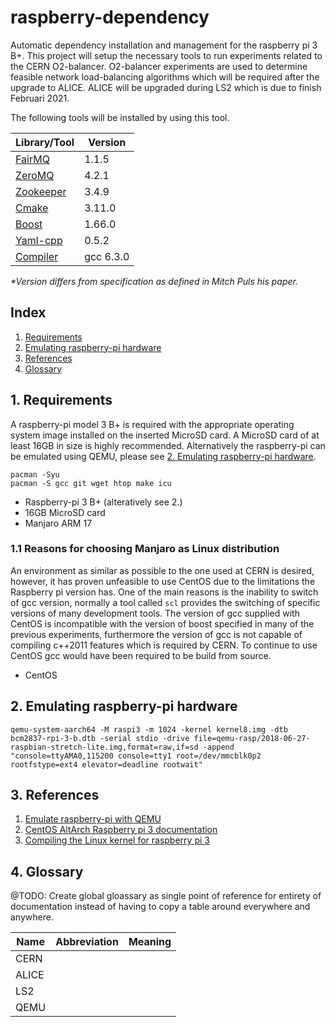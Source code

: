 # raspberry-dependency
Automatic dependency installation and management for the raspberry pi 3 B+. This project will setup the necessary tools to run experiments related to the CERN O2-balancer. O2-balancer experiments are used to determine feasible network load-balancing algorithms which will be required after the upgrade to ALICE. ALICE will be upgraded during LS2 which is due to finish Februari 2021.

The following tools will be installed by using this tool.
  
| Library/Tool                                            | Version    |
|---------------------------------------------------------|------------|
| [FairMQ](https://github.com/FairRootGroup/FairMQ)       | 1.1.5      |
| [ZeroMQ](https://github.com/zeromq/libzmq)              | 4.2.1      |
| [Zookeeper](https://zookeeper.apache.org/)              | 3.4.9      |
| [Cmake](https://github.com/Kitware/CMake)               | 3.11.0     |
| [Boost](https://www.boost.org/)                         | 1.66.0     |
| [Yaml-cpp](https://github.com/jbeder/yaml-cpp)          | 0.5.2      |
| [Compiler](https://gcc.gnu.org/)                        | gcc 6.3.0  |

_*Version differs from specification as defined in Mitch Puls his paper._

## Index

1. [Requirements](#1-requirements)
2. [Emulating raspberry-pi hardware](#2-emulating-raspberry-pi-hardware)
3. [References](#3-references)
4. [Glossary](#4-glossary)

## 1. Requirements
A raspberry-pi model 3 B+ is required with the appropriate operating system image installed on the inserted MicroSD card. A MicroSD card of at least 16GB in size is highly recommended. Alternatively the raspberry-pi can be emulated using QEMU, please see [2. Emulating raspberry-pi hardware](#2-emulating-raspberry-pi-hardware).

```
pacman -Syu
pacman -S gcc git wget htop make icu
```

* Raspberry-pi 3 B+ (alteratively see 2.)
* 16GB MicroSD card
* Manjaro ARM 17

### 1.1 Reasons for choosing Manjaro as Linux distribution

An environment as similar as possible to the one used at CERN is desired, however, it has proven unfeasible to use CentOS due to the limitations the Raspberry pi version has. One of the main reasons is the inability to switch of gcc version, normally a tool called `scl` provides the switching of specific versions of many development tools. The version of gcc supplied with CentOS is incompatible with the version of boost specified in many of the previous experiments, furthermore the version of gcc is not capable of compiling c++2011 features which is required by CERN. To continue to use CentOS gcc would have been required to be build from source.

* CentOS 

## 2. Emulating raspberry-pi hardware

`qemu-system-aarch64 -M raspi3 -m 1024 -kernel kernel8.img -dtb bcm2837-rpi-3-b.dtb -serial stdio -drive file=qemu-rasp/2018-06-27-raspbian-stretch-lite.img,format=raw,if=sd -append "console=ttyAMA0,115200 console=tty1 root=/dev/mmcblk0p2 rootfstype=ext4 elevator=deadline rootwait"`

## 3. References

1. [Emulate raspberry-pi with QEMU](https://azeria-labs.com/emulate-raspberry-pi-with-qemu/)
2. [CentOS AltArch Raspberry pi 3 documentation](https://wiki.centos.org/SpecialInterestGroup/AltArch/Arm32/RaspberryPi3)
3. [Compiling the Linux kernel for raspberry pi 3](https://devsidestory.com/build-a-64-bit-kernel-for-your-raspberry-pi-3/)

## 4. Glossary

@TODO: Create global gloassary as single point of reference for entirety of documentation instead of having to copy a table around everywhere and anywhere.

| Name  | Abbreviation  | Meaning |
|-------|---------------|---------|
| CERN  |               |         |
| ALICE |               |         |
| LS2   |               |         |
| QEMU  |               |         |
